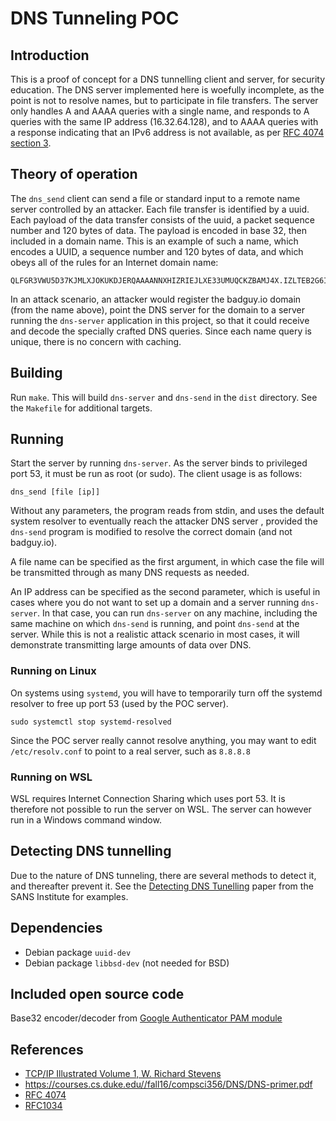 # DNS Tunneling POC

## Introduction

This is a proof of concept for a DNS tunnelling client and server, for security education. The DNS server implemented here is woefully incomplete, as the point is not to resolve names, but to participate in file transfers. The server only handles A and AAAA queries with a single name, and responds to A queries with the same IP address (16.32.64.128), and to AAAA queries with a response indicating that an IPv6 address is not available, as per [RFC 4074 section 3](https://datatracker.ietf.org/doc/html/rfc4074#section-3).

## Theory of operation

The `dns_send` client can send a file or standard input to a remote name server controlled by an attacker. Each file transfer is identified by a uuid. Each payload  of the data transfer  consists of the uuid, a packet sequence number and 120 bytes of data. The payload is encoded in base 32, then included in a domain name.  This is an example of such a name, which encodes a UUID, a sequence number and 120 bytes of data, and which obeys all of the rules for an Internet domain name:

```text
QLFGR3VWU5D37KJMLXJOKUKDJERQAAAANNXHIZRIEJLXE33UMUQCKZBAMJ4X.IZLTEB2G6IBFOMQGC5BAN5TGM43FOQQCKZC4NYRCYIDQMF4WY33BMQWT43DF.NZTXI2BMEBTGS3DFNZQW2ZJMBIQCAIBAEAQCAIBAOBQXS3DPMFSC2PTTMVYX.KZLOMNSSAKRAGEZDAKJ3BJ6QU.badguy.io
```

In an attack scenario, an attacker would register the badguy.io domain  (from the name above), point the DNS server for the domain to a server running the  `dns-server` application in this project, so that it could receive and decode the specially crafted DNS queries. Since each name query is unique, there is no concern with caching.

## Building

Run `make`. This will build `dns-server`  and `dns-send` in the `dist` directory.  See the `Makefile` for additional targets.

## Running

Start the server by running `dns-server`. As the server binds to privileged port 53, it must be run as root (or sudo).
The client usage is as follows:

```shell
dns_send [file [ip]]
```

Without any parameters, the program reads from stdin, and uses the default system resolver to eventually reach the attacker DNS server , provided the `dns-send` program is modified to resolve the correct domain (and not badguy.io).

A file name can be specified as the first argument, in which case the file will be transmitted through as many DNS requests as needed.

An IP address can be specified as the second parameter, which is useful in cases where you do not want to set up a domain and a server running `dns-server`. In that case, you can run `dns-server` on any machine, including the same machine on which `dns-send` is running, and point `dns-send` at the server. While this is not a realistic attack scenario in most cases, it will demonstrate transmitting large amounts of data over DNS.

### Running on Linux

On systems using `systemd`, you will have to temporarily turn off the systemd resolver to free up port 53 (used by the POC server).

```shell
sudo systemctl stop systemd-resolved
```

Since the POC server really cannot resolve anything, you may want to edit `/etc/resolv.conf` to point to a real server, such as `8.8.8.8`

### Running on WSL

WSL requires Internet Connection Sharing which uses port 53. It is therefore not possible to run the server on WSL. The server can however run in a Windows command window.

## Detecting DNS tunnelling
Due to the nature of DNS tunneling, there are several methods to detect it, and thereafter prevent it. See the [Detecting DNS Tunelling](https://www.sans.org/white-papers/34152/) paper from the SANS Institute for examples.


## Dependencies

- Debian package `uuid-dev`
- Debian package `libbsd-dev` (not needed for BSD)

## Included open source code

Base32 encoder/decoder from [Google Authenticator PAM module](https://github.com/google/google-authenticator-libpam)

## References

- [TCP/IP Illustrated Volume 1, W. Richard Stevens](https://www.amazon.com/TCP-Illustrated-Vol-Addison-Wesley-Professional/dp/0201633469)
- https://courses.cs.duke.edu//fall16/compsci356/DNS/DNS-primer.pdf
- [RFC 4074](https://datatracker.ietf.org/doc/html/rfc4074#)
- [RFC1034](https://datatracker.ietf.org/doc/html/rfc1034)
 
